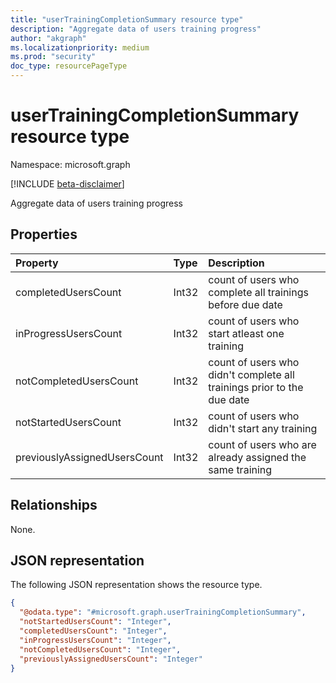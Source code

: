 ```yaml
---
title: "userTrainingCompletionSummary resource type"
description: "Aggregate data of users training progress"
author: "akgraph"
ms.localizationpriority: medium
ms.prod: "security"
doc_type: resourcePageType
---
```


# userTrainingCompletionSummary resource type

Namespace: microsoft.graph

[!INCLUDE [beta-disclaimer](../../includes/beta-disclaimer.md)]

Aggregate data of users training progress

## Properties
|Property|Type|Description|
|:---|:---|:---|
|completedUsersCount|Int32|count of users who complete all trainings before due date|
|inProgressUsersCount|Int32|count of users who start atleast one training|
|notCompletedUsersCount|Int32|count of users who didn't complete all trainings prior to the due date|
|notStartedUsersCount|Int32|count of users who didn't start any training|
|previouslyAssignedUsersCount|Int32|count of users who are already assigned the same training|

## Relationships
None.

## JSON representation
The following JSON representation shows the resource type.
<!-- {
  "blockType": "resource",
  "@odata.type": "microsoft.graph.userTrainingCompletionSummary"
}
-->
``` json
{
  "@odata.type": "#microsoft.graph.userTrainingCompletionSummary",
  "notStartedUsersCount": "Integer",
  "completedUsersCount": "Integer",
  "inProgressUsersCount": "Integer",
  "notCompletedUsersCount": "Integer",
  "previouslyAssignedUsersCount": "Integer"
}
```


